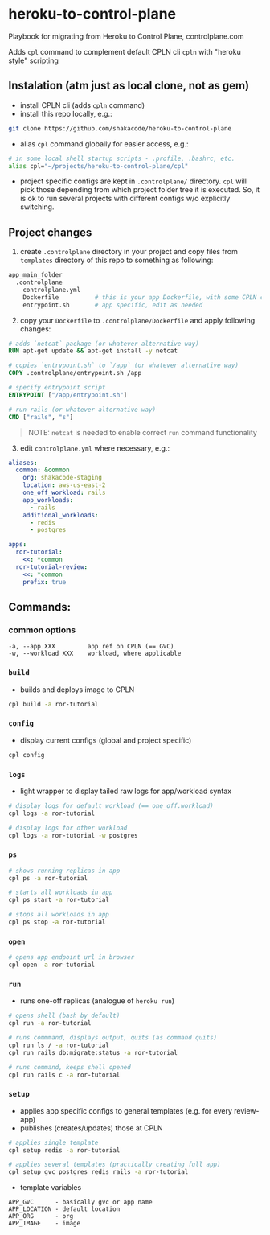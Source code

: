 # heroku-to-control-plane
Playbook for migrating from Heroku to Control Plane, controlplane.com

Adds `cpl` command to complement default CPLN cli `cpln` with "heroku style" scripting

## Instalation (atm just as local clone, not as gem)
- install CPLN cli (adds `cpln` command)
- install this repo locally, e.g.:
```sh
git clone https://github.com/shakacode/heroku-to-control-plane
```
- alias `cpl` command globally for easier access, e.g.:
```sh
# in some local shell startup scripts - .profile, .bashrc, etc.
alias cpl="~/projects/heroku-to-control-plane/cpl"
```
- project specific configs are kept in `.controlplane/` directory. `cpl` will pick those depending from which project folder tree it is executed. So, it is ok to run several projects with different configs w/o explicitly switching.

## Project changes
1. create `.controlplane` directory in your project and copy files from `templates` directory of this repo to something as following:
```sh
app_main_folder
  .controlplane
    controlplane.yml
    Dockerfile          # this is your app Dockerfile, with some CPLN changes
    entrypoint.sh       # app specific, edit as needed
```

2. copy your `Dockerfile` to `.controlplane/Dockerfile` and apply following changes:
```dockerfile
# adds `netcat` package (or whatever alternative way)
RUN apt-get update && apt-get install -y netcat

# copies `entrypoint.sh` to `/app` (or whatever alternative way)
COPY .controlplane/entrypoint.sh /app

# specify entrypoint script
ENTRYPOINT ["/app/entrypoint.sh"]

# run rails (or whatever alternative way)
CMD ["rails", "s"]
```
> NOTE: `netcat` is needed to enable correct `run` command functionality

3. edit `controlplane.yml` where necessary, e.g.:
```yaml
aliases:
  common: &common
    org: shakacode-staging
    location: aws-us-east-2
    one_off_workload: rails
    app_workloads:
      - rails
    additional_workloads:
      - redis
      - postgres

apps:
  ror-tutorial:
    <<: *common
  ror-tutorial-review:
    <<: *common
    prefix: true
```

## Commands:

### common options
```
-a, --app XXX         app ref on CPLN (== GVC)
-w, --workload XXX    workload, where applicable
```

### `build`
- builds and deploys image to CPLN

```sh
cpl build -a ror-tutorial
```


### `config`
- display current configs (global and project specific)

```sh
cpl config
```

### `logs`
- light wrapper to display tailed raw logs for app/workload syntax

```sh
# display logs for default workload (== one_off.workload)
cpl logs -a ror-tutorial

# display logs for other workload
cpl logs -a ror-tutorial -w postgres
```

### `ps`
```sh
# shows running replicas in app
cpl ps -a ror-tutorial

# starts all workloads in app
cpl ps start -a ror-tutorial

# stops all workloads in app
cpl ps stop -a ror-tutorial
```

### `open`
```sh
# opens app endpoint url in browser
cpl open -a ror-tutorial
```

### `run`
- runs one-off replicas (analogue of `heroku run`)

```sh
# opens shell (bash by default)
cpl run -a ror-tutorial

# runs commmand, displays output, quits (as command quits)
cpl run ls / -a ror-tutorial
cpl run rails db:migrate:status -a ror-tutorial

# runs command, keeps shell opened
cpl run rails c -a ror-tutorial
```

### `setup`
- applies app specific configs to general templates (e.g. for every review-app)
- publishes (creates/updates) those at CPLN
```sh
# applies single template
cpl setup redis -a ror-tutorial

# applies several templates (practically creating full app)
cpl setup gvc postgres redis rails -a ror-tutorial
```
- template variables
```
APP_GVC      - basically gvc or app name
APP_LOCATION - default location
APP_ORG      - org
APP_IMAGE    - image
```
